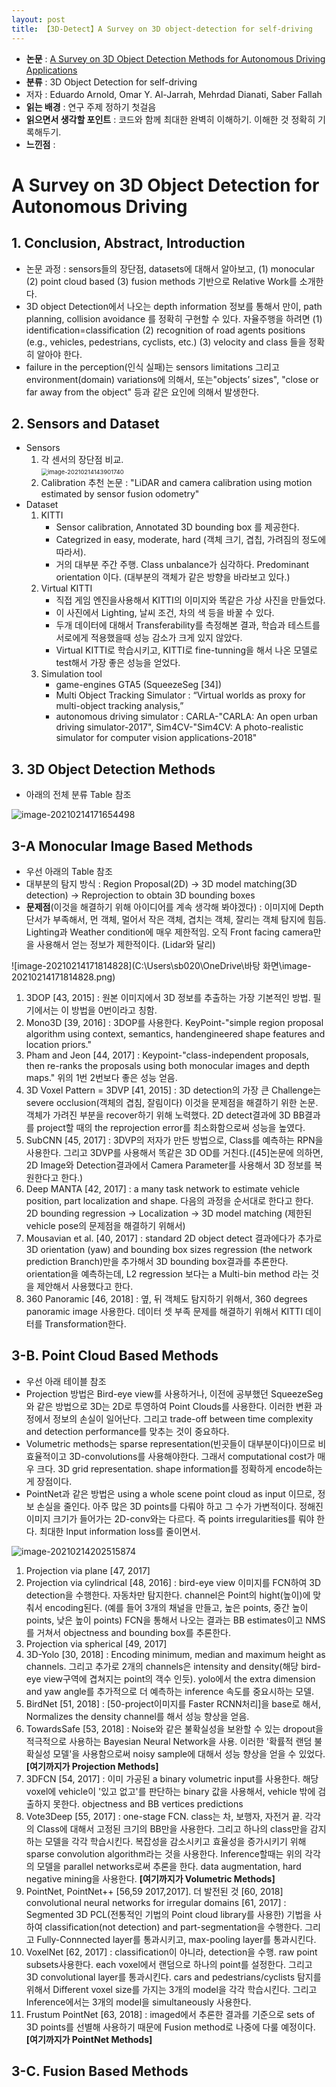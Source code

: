 ```yaml
---
layout: post
title: 【3D-Detect】A Survey on 3D object-detection for self-driving
---
```


- **논문** : [A Survey on 3D Object Detection Methods for Autonomous Driving Applications](https://ieeexplore.ieee.org/stamp/stamp.jsp?tp=&arnumber=8621614)
- **분류** : 3D Object Detection for self-driving
- 저자 : Eduardo Arnold, Omar Y. Al-Jarrah, Mehrdad Dianati, Saber Fallah
- **읽는 배경** : 연구 주제 정하기 첫걸음
- **읽으면서 생각할 포인트** : 코드와 함께 최대한 완벽히 이해하기. 이해한 것 정확히 기록해두기.
- **느낀점**  : 



# A Survey on 3D Object Detection for Autonomous Driving

## 1. Conclusion, Abstract, Introduction

- 논문 과정 : sensors들의 장단점, datasets에 대해서 알아보고, (1) monocular (2) point cloud based (3) fusion methods 기반으로 Relative Work를 소개한다.
- 3D object Detection에서 나오는 depth information 정보를 통해서 만이, path planning, collision avoidance 를 정확히 구현할 수 있다. 자율주행을 하려면 (1) identification=classification (2) recognition of road agents positions (e.g., vehicles, pedestrians, cyclists, etc.) (3) velocity and class 들을 정확히 알아야 한다.
- failure in the perception(인식 실패)는 sensors limitations 그리고 environment(domain) variations에 의해서, 또는"objects’ sizes", "close or far away from the object" 등과 같은 요인에 의해서 발생한다. 



## 2. Sensors and Dataset

- Sensors
  1. 각 센서의 장단점 비교.    
          <img src="C:\Users\sb020\AppData\Roaming\Typora\typora-user-images\image-20210214143901740.png" alt="image-20210214143901740" style="zoom:67%;" />
  2. Calibration 추천 논문 : "LiDAR and camera calibration using motion estimated by sensor fusion odometry"
- Dataset
  1. KITTI 
     - Sensor calibration, Annotated 3D bounding box 를 제공한다. 
     - Categrized in easy, moderate, hard (객체 크기, 겹칩, 가려짐의 정도에 따라서). 
     - 거의 대부분 주간 주행. Class unbalance가 심각하다. Predominant orientation 이다. (대부분의 객체가 같은 방향을 바라보고 있다.)
  2. Virtual KITTI
     - 직접 게임 엔진을사용해서 KITTI의 이미지와 똑같은 가상 사진을 만들었다. 
     - 이 사진에서 Lighting, 날씨 조건, 차의 색 등을 바꿀 수 있다. 
     - 두개 데이터에 대해서 Transferability를 측정해본 결과, 학습과 테스트를 서로에게 적용했을때 성능 감소가 크게 있지 않았다. 
     - Virtual KITTI로 학습시키고, KITTI로 fine-tunning을 해서 나온 모델로 test해서 가장 좋은 성능을 얻었다. 
  3. Simulation tool
     - game-engines GTA5 (SqueezeSeg  [34])
     - Multi Object Tracking Simulator : “Virtual worlds as proxy for multi-object tracking analysis,”
     - autonomous driving simulator : CARLA-"CARLA: An open urban driving simulator-2017", Sim4CV-"Sim4CV: A photo-realistic simulator for computer vision applications-2018"



## 3. 3D Object Detection Methods

- 아래의 전체 분류 Table 참조

![image-20210214171654498](C:\Users\sb020\AppData\Roaming\Typora\typora-user-images\image-20210214171654498.png)



## 3-A Monocular Image Based Methods

- 우선 아래의 Table 참조
- 대부분의 탐지 방식 : Region Proposal(2D) -> 3D model matching(3D detection) -> Reprojection to obtain 3D bounding boxes
- **문제점**(이것을 해결하기 위해 아이디어를 계속 생각해 봐야겠다) : 이미지에 Depth 단서가 부족해서, 먼 객체, 멀어서 작은 객체, 겹치는 객체, 잘리는 객체 탐지에 힘듬. Lighting과 Weather condition에 매우 제한적임. 오직 Front facing camera만을 사용해서 얻는 정보가 제한적이다. (Lidar와 달리) 

![image-20210214171814828](C:\Users\sb020\OneDrive\바탕 화면\image-20210214171814828.png)

1. 3DOP [43, 2015] : 원본 이미지에서 3D 정보를 추출하는 가장 기본적인 방법. 필기에서는 이 방법을 0번이라고 칭함.
2. Mono3D [39, 2016] : 3DOP를 사용한다.  KeyPoint-"simple region proposal algorithm using context, semantics, handengineered shape features and location priors."
3. Pham and Jeon [44, 2017] :  Keypoint-"class-independent proposals, then re-ranks the proposals using both monocular images and depth maps." 위의 1번 2번보다 좋은 성능 얻음.
4. 3D Voxel Pattern = 3DVP [41, 2015] : 3D detection의 가장 큰 Challenge는 severe occlusion(객체의 겹침, 잘림이다) 이것을 문제점을 해결하기 위한 논문.  객체가 가려진 부분을 recover하기 위해 노력했다. 2D detect결과에 3D BB결과를 project할 때의 the reprojection error를 최소화함으로써 성능을 높였다. 
5.  SubCNN [45, 2017] : 3DVP의 저자가 만든 방법으로, Class를 예측하는 RPN을 사용한다. 그리고 3DVP를 사용해서 똑같은 3D OD를 거친다.([45]논문에 의하면, 2D Image와 Detection결과에서 Camera Parameter를 사용해서 3D 정보를 복원한다고 한다.)
6. Deep MANTA [42, 2017] : a many task network to estimate vehicle position, part localization and shape. 다음의 과정을 순서대로 한다고 한다. 2D bounding regression  -> Localization -> 3D model matching (제한된 vehicle pose의 문제점을 해결하기 위해서)
7. Mousavian et al. [40, 2017] :  standard 2D object detect 결과에다가 추가로 3D orientation (yaw) and bounding box sizes regression (the network prediction Branch)만을 추가해서 3D bounding box결과를 추론한다. orientation을 예측하는데, L2 regression 보다는 a Multi-bin method 라는 것을 제안해서 사용했다고 한다.
8. 360 Panoramic [46, 2018] :  옆, 뒤 객체도 탐지하기 위해서, 360 degrees panoramic image 사용한다. 데이터 셋 부족 문제를 해결하기 위해서 KITTI 데이터를 Transformation한다. 



## 3-B. Point Cloud Based Methods

- 우선 아래 테이블 참조
- Projection 방법은 Bird-eye view를 사용하거나, 이전에 공부했던 SqueezeSeg와 같은 방법으로 3D는 2D로 투영하여 Point Clouds를 사용한다. 이러한 변환 과정에서 정보의 손실이 일어난다. 그리고 trade-off between time complexity and detection performance를 맞추는 것이 중요하다.
- Volumetric methods는 sparse representation(빈곳들이 대부분이다)이므로 비효율적이고 3D-convolutions를 사용해야한다. 그래서 computational cost가 매우 크다. 3D grid representation. shape information를 정확하게 encode하는게 장점이다. 
- PointNet과 같은 방법은 using a whole scene point cloud as input 이므로, 정보 손실을 줄인다. 아주 많은 3D points를 다뤄야 하고 그 수가 가변적이다. 정해진 이미지 크기가 들어가는 2D-conv와는 다르다. 즉 points irregularities를 뤄야 한다. 최대한 Input information loss를 줄이면서. 

![image-20210214202515874](C:\Users\sb020\AppData\Roaming\Typora\typora-user-images\image-20210214202515874.png)

1. Projection via plane  [47, 2017]
2. Projection via cylindrical [48, 2016] : bird-eye view 이미지를 FCN하여 3D detection을 수행한다. 자동차만 탐지한다. channel은 Point의 hight(높이)에 맞춰서 encoding된다. (예를 들어 3개의 채널을 만들고, 높은 points, 중간 높이 points, 낮은 높이 points) FCN을 통해서 나오는 결과는 BB estimates이고 NMS를 거쳐서 objectness and bounding box를 추론한다.
3. Projection via spherical [49, 2017]
4. 3D-Yolo [30, 2018] : Encoding minimum, median and maximum height as channels. 그리고 추가로 2개의 channels은 intensity and density(해당 bird-eye view구역에 겹쳐지는 point의 객수 인듯). yolo에서 the extra dimension and yaw angle를 추가적으로 더 예측하는 inference 속도를 중요시하는 모델.
5. BirdNet [51, 2018] : [50-project이미지를 Faster RCNN처리]을 base로 해서, Normalizes the density channel를 해서 성능 향상을 얻음.
6. TowardsSafe [53, 2018] : Noise와 같은 불확실성을 보완할 수 있는 dropout을 적극적으로 사용하는 Bayesian Neural Network을 사용. 이러한 '확률적 랜덤 불확실성 모델'을 사용함으로써 noisy sample에 대해서 성능 향상을 얻을 수 있었다. **[여기까지가 Projection Methods]**
7.  3DFCN [54, 2017] : 이미 가공된  a binary volumetric input를 사용한다. 해당 voxel에 vehicle이 '있고 없고'를 판단하는 binary 값을 사용해서, vehicle 밖에 검출하지 못한다. objectness and BB vertices predictions
8.  Vote3Deep [55, 2017] : one-stage FCN. class는 차, 보행자, 자전거 끝. 각각의 Class에 대해서 고정된 크기의 BB만을 사용한다. 그리고 하나의 class만을 감지하는 모델을 각각 학습시킨다. 복잡성을 감소시키고 효율성을 증가시키기 위해 sparse convolution algorithm라는 것을 사용한다. Inference할때는 위의 각각의 모델을 parallel networks로써 추론을 한다. data augmentation, hard negative mining을 사용한다. **[여기까지가 Volumetric Methods]**
9. PointNet, PointNet++ [56,59 2017,2017]. 더 발전된 것 [60, 2018] convolutional neural networks for irregular domains [61, 2017] : Segmented 3D PCL(전통적인 기법의 Point cloud library를 사용한) 기법을 사하여  classification(not detection) and part-segmentation을 수행한다. 그리고 Fully-Connnected layer를 통과시키고, max-pooling layer를 통과시킨다.
10. VoxelNet [62, 2017] : classification이 아니라, detection을 수행. raw point subsets사용한다. each voxel에서 랜덤으로 하나의 point를 설정한다. 그리고 3D convolutional layer를 통과시킨다. cars and pedestrians/cyclists 탐지를 위해서  Different voxel size를 가지는 3개의 model을 각각 학습시킨다. 그리고 Inference에서는 3개의 model을 simultaneously 사용한다.
11. Frustum PointNet [63, 2018] : imaged에서 추론한 결과를 기준으로 sets of 3D points를 선별해 사용하기 때문에 Fusion method로 나중에 다룰 예정이다. **[여기까지가 PointNet Methods]**



## 3-C. Fusion Based Methods

